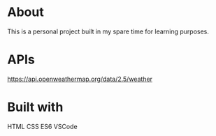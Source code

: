 # About
This is a personal project built in my spare time for learning purposes.

# APIs
https://api.openweathermap.org/data/2.5/weather 

# Built with
HTML
CSS
ES6
VSCode
